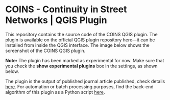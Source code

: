 # COINS - Continuity in Street Networks | QGIS Plugin

This repository contains the source code of the COINS QGIS plugin. The plugin is available on the official QGIS plugin repository here—it can be installed from inside the QGIS interface. The image below shows the screenshot of the COINS QGIS plugin.<br/>

**Note:** The plugin has been marked as experimental for now. Make sure that you check the **show experimental plugins** box in the settings, as shown below.<br/>

The plugin is the output of published journal article published, check details [here](../../../). For automation or batch processing purposes, find the back-end algorithm of this plugin as a Python script [here](../PythonTool).
